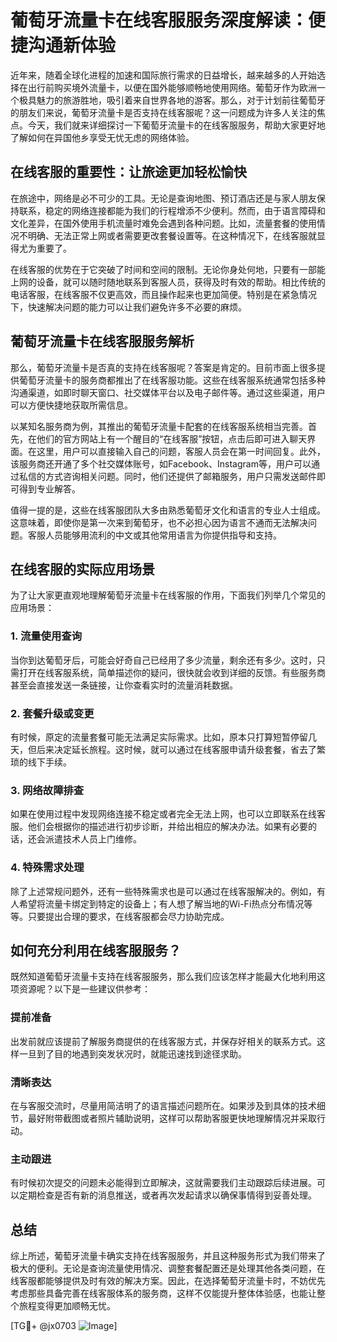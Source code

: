 # 葡萄牙流量卡在线客服服务深度解读：便捷沟通新体验

近年来，随着全球化进程的加速和国际旅行需求的日益增长，越来越多的人开始选择在出行前购买境外流量卡，以便在国外能够顺畅地使用网络。葡萄牙作为欧洲一个极具魅力的旅游胜地，吸引着来自世界各地的游客。那么，对于计划前往葡萄牙的朋友们来说，葡萄牙流量卡是否支持在线客服呢？这一问题成为许多人关注的焦点。今天，我们就来详细探讨一下葡萄牙流量卡的在线客服服务，帮助大家更好地了解如何在异国他乡享受无忧无虑的网络体验。

## 在线客服的重要性：让旅途更加轻松愉快

在旅途中，网络是必不可少的工具。无论是查询地图、预订酒店还是与家人朋友保持联系，稳定的网络连接都能为我们的行程增添不少便利。然而，由于语言障碍和文化差异，在国外使用手机流量时难免会遇到各种问题。比如，流量套餐的使用情况不明确、无法正常上网或者需要更改套餐设置等。在这种情况下，在线客服就显得尤为重要了。

在线客服的优势在于它突破了时间和空间的限制。无论你身处何地，只要有一部能上网的设备，就可以随时随地联系到客服人员，获得及时有效的帮助。相比传统的电话客服，在线客服不仅更高效，而且操作起来也更加简便。特别是在紧急情况下，快速解决问题的能力可以让我们避免许多不必要的麻烦。

## 葡萄牙流量卡在线客服服务解析

那么，葡萄牙流量卡是否真的支持在线客服呢？答案是肯定的。目前市面上很多提供葡萄牙流量卡的服务商都推出了在线客服功能。这些在线客服系统通常包括多种沟通渠道，如即时聊天窗口、社交媒体平台以及电子邮件等。通过这些渠道，用户可以方便快捷地获取所需信息。

以某知名服务商为例，其推出的葡萄牙流量卡配套的在线客服系统相当完善。首先，在他们的官方网站上有一个醒目的“在线客服”按钮，点击后即可进入聊天界面。在这里，用户可以直接输入自己的问题，客服人员会在第一时间回复。此外，该服务商还开通了多个社交媒体账号，如Facebook、Instagram等，用户可以通过私信的方式咨询相关问题。同时，他们还提供了邮箱服务，用户只需发送邮件即可得到专业解答。

值得一提的是，这些在线客服团队大多由熟悉葡萄牙文化和语言的专业人士组成。这意味着，即使你是第一次来到葡萄牙，也不必担心因为语言不通而无法解决问题。客服人员能够用流利的中文或其他常用语言为你提供指导和支持。

## 在线客服的实际应用场景

为了让大家更直观地理解葡萄牙流量卡在线客服的作用，下面我们列举几个常见的应用场景：

### 1. 流量使用查询

当你到达葡萄牙后，可能会好奇自己已经用了多少流量，剩余还有多少。这时，只需打开在线客服系统，简单描述你的疑问，很快就会收到详细的反馈。有些服务商甚至会直接发送一条链接，让你查看实时的流量消耗数据。

### 2. 套餐升级或变更

有时候，原定的流量套餐可能无法满足实际需求。比如，原本只打算短暂停留几天，但后来决定延长旅程。这时候，就可以通过在线客服申请升级套餐，省去了繁琐的线下手续。

### 3. 网络故障排查

如果在使用过程中发现网络连接不稳定或者完全无法上网，也可以立即联系在线客服。他们会根据你的描述进行初步诊断，并给出相应的解决办法。如果有必要的话，还会派遣技术人员上门维修。

### 4. 特殊需求处理

除了上述常规问题外，还有一些特殊需求也是可以通过在线客服解决的。例如，有人希望将流量卡绑定到特定的设备上；有人想了解当地的Wi-Fi热点分布情况等等。只要提出合理的要求，在线客服都会尽力协助完成。

## 如何充分利用在线客服服务？

既然知道葡萄牙流量卡支持在线客服服务，那么我们应该怎样才能最大化地利用这项资源呢？以下是一些建议供参考：

### 提前准备

出发前就应该提前了解服务商提供的在线客服方式，并保存好相关的联系方式。这样一旦到了目的地遇到突发状况时，就能迅速找到途径求助。

### 清晰表达

在与客服交流时，尽量用简洁明了的语言描述问题所在。如果涉及到具体的技术细节，最好附带截图或者照片辅助说明，这样可以帮助客服更快地理解情况并采取行动。

### 主动跟进

有时候初次提交的问题未必能得到立即解决，这就需要我们主动跟踪后续进展。可以定期检查是否有新的消息推送，或者再次发起请求以确保事情得到妥善处理。

## 总结

综上所述，葡萄牙流量卡确实支持在线客服服务，并且这种服务形式为我们带来了极大的便利。无论是查询流量使用情况、调整套餐配置还是处理其他各类问题，在线客服都能够提供及时有效的解决方案。因此，在选择葡萄牙流量卡时，不妨优先考虑那些具备完善在线客服体系的服务商，这样不仅能提升整体体验感，也能让整个旅程变得更加顺畅无忧。

[TG💪+ @jx0703 ![Image](https://github.com/user-attachments/assets/dbca1d08-cadb-493c-b0ec-ad6f7a83f270)]